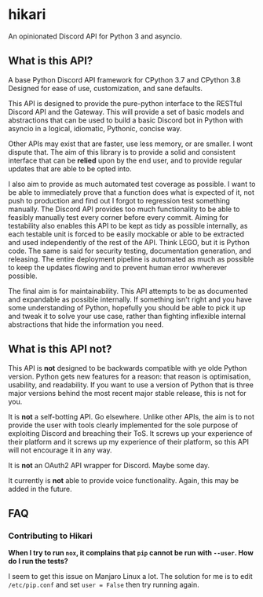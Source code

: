 # hikari

An opinionated Discord API for Python 3 and asyncio.

## What is this API?

A base Python Discord API framework for CPython 3.7 and CPython 3.8 Designed for ease of use,
customization, and sane defaults.

This API is designed to provide the pure-python interface to the RESTful Discord API and the Gateway. This will provide
a set of basic models and abstractions that can be used to build a basic Discord bot in Python with asyncio in a
logical, idiomatic, Pythonic, concise way.

Other APIs may exist that are faster, use less memory, or are smaller. I wont dispute that. The aim of this library is
to provide a solid and consistent interface that can be __relied__ upon by the end user, and to provide regular updates
that are able to be opted into.

I also aim to provide as much automated test coverage as possible. I want to be able to immediately prove that a
function does what is expected of it, not push to production and find out I forgot to regression test something
manually. The Discord API provides too much functionality to be able to feasibly manually test every corner before
every commit. Aiming for testability also enables this API to be kept as tidy as possible internally, as each testable
unit is forced to be easily mockable or able to be extracted and used independently of the rest of the API. Think LEGO,
but it is Python code. The same is said for security testing, documentation generation, and releasing. The entire
deployment pipeline is automated as much as possible to keep the updates flowing and to prevent human error wwherever
possible.

The final aim is for maintainability. This API attempts to be as documented and expandable as possible internally. If
something isn't right and you have some understanding of Python, hopefully you should be able to pick it up and tweak it
to solve your use case, rather than fighting inflexible internal abstractions that hide the information you need.

## What is this API **not**?

This API is **not** designed to be backwards compatible with ye olde Python version. Python gets new features for a
reason: that reason is optimisation, usability, and readability. If you want to use a version of Python that is three
major versions behind the most recent major stable release, this is not for you.

It is **not** a self-botting API. Go elsewhere. Unlike other APIs, the aim is to not provide the user with tools
clearly implemented for the sole purpose of exploiting Discord and breaching their ToS. It screws up your experience of
their platform and it screws up my experience of their platform, so this API will not encourage it in any way.

It is **not** an OAuth2 API wrapper for Discord. Maybe some day.

It currently is **not** able to provide voice functionality. Again, this may be added in the future.

## FAQ

### Contributing to Hikari

**When I try to run `nox`, it complains that `pip` cannot be run with `--user`. How do I run the tests?**

I seem to get this issue on Manjaro Linux a lot. The solution for me is to edit `/etc/pip.conf` and set `user = False`
then try running again.

